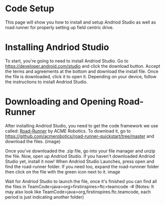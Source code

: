 # Code Setup

This page will show you how to install and setup Andriod Studio as well as road runner for properly setting up field centric drive.

# Installing Andriod Studio
To start, you're going to need to install Andriod Studio. Go to https://developer.android.com/studio and click the download button.
Accept the terms and agreements at the bottom and download the install file. Once the file is downloaded, click it to open it.
Depending on your device, follow the instructions to install Andriod Studio.

# Downloading and Opening Road-Runner
After installing Andriod Studio, you need to get the code framework we use called: [Road-Runner](https://github.com/acmerobotics/road-runner-quickstart/tree/master) by ACME Robotics. 
To download it, go to https://github.com/acmerobotics/road-runner-quickstart/tree/master and download the files. 
(image)

Once you've downloaded the .zip file, go into your file manager and unzip the file. Now, open up Andriod Studio. If you haven't downloaded Andriod Studio yet, install it now!
When Andriod Studio Launches, press open and find the road-runner folder. If you need too, expand the road-runnner folder then click on the file with the green icon next to it.
image

Wait for Andriod Studio to launch the file, once it's finished you can find all the files in TeamCode>java>org>firstinspires>ftc>teamcode
-# (Notes: It may also look like TeamCode>java>org,firstinspires.ftc.teamcode, each period is just indicating another folder)
